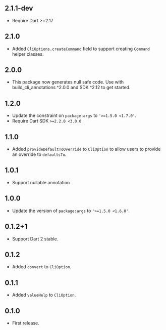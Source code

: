## 2.1.1-dev

- Require Dart >=2.17

## 2.1.0

- Added `CliOptions.createCommand` field to support creating `Command` helper
  classes.

## 2.0.0

- This package now generates null safe code. Use with build_cli_annotations
  ^2.0.0 and SDK ^2.12 to get started.

## 1.2.0

- Update the constraint on `package:args` to `'>=1.5.0 <1.7.0'`.
- Require Dart SDK `>=2.2.0 <3.0.0`.

## 1.1.0

- Added `provideDefaultToOverride` to `CliOption` to allow users to provide an
  override to `defaultsTo`.

## 1.0.1

- Support nullable annotation

## 1.0.0

- Update the version of `package:args` to `'>=1.5.0 <1.6.0'`.

## 0.1.2+1

- Support Dart 2 stable.

## 0.1.2

- Added `convert` to `CliOption`.

## 0.1.1

- Added `valueHelp` to `CliOption`.

## 0.1.0

- First release.
